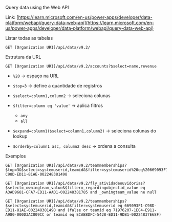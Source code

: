 Query data using the Web API

Link: [https://learn.microsoft.com/en-us/power-apps/developer/data-platform/webapi/query-data-web-api](https://learn.microsoft.com/en-us/power-apps/developer/data-platform/webapi/query-data-web-api)

Listar todas as tabelas
```
GET [Organization URI]/api/data/v9.2/
```

Estrutura da URL
```
GET [Organization URI]/api/data/v9.2/accounts?$select=name,revenue
```

- `%20` -> espaço na URL 

- `$top=3` -> define a quantidade de registros 

- `$select=column1,column2` -> seleciona colunas 

- `$filter=column eq 'value'` -> aplica filtros 
    - `any` 
    - `all` 

- `$expand=column1($select=column1,column2)` -> seleciona colunas do lookup

- `$orderby=column1 asc, column2 desc` -> ordena a consulta

Exemplos 
```
GET [Organization URI]/api/data/v9.2/teammemberships?$top=3&$select=systemuserid,teamid&$filter=systemuserid%20eq%20669093F1-C98D-ED11-81AE-002248381498
```

```
GET [Organization URI]/api/data/v9.2/fly_atividadeouvidorias?$select=_owningteam_value&$filter=_regardingobjectid_value eq A3AD9681-CFA7-ED11-AAD1-002248381785 and _owningteam_value ne null
```

```
GET [Organization URI]/api/data/v9.2/teammemberships?$select=systemuserid,teamid&$filter=systemuserid eq 669093F1-C98D-ED11-81AE-002248381498 and (false or teamid eq 71976207-1EC4-E911-A980-000D3AC009CC or teamid eq ECAB8DFC-5428-ED11-9DB1-00224837E68F)
```
